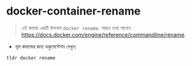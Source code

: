 # docker-container-rename

> এই কমান্ড একটি উপনাম `docker rename`.
> আরও তথ্য পাবেন: <https://docs.docker.com/engine/reference/commandline/rename>.

- মূল কমান্ডের জন্য ডকুমেন্টেশন দেখুন:

`tldr docker rename`
